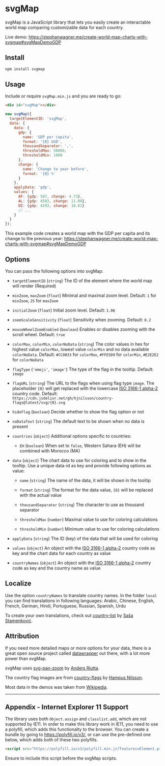 # svgMap

svgMap is a JavaScript library that lets you easily create an interactable world map comparing customizable data for each country.

Live demo: https://stephanwagner.me/create-world-map-charts-with-svgmap#svgMapDemoGDP

## Install

```bash
npm install svgmap
```

## Usage

Include or require `svgMap.min.js` and you are ready to go:

```html
<div id="svgMap"></div>
```

```javascript
new svgMap({
  targetElementID: 'svgMap',
  data: {
    data: {
      gdp: {
        name: 'GDP per capita',
        format: '{0} USD',
        thousandSeparator: ',',
        thresholdMax: 50000,
        thresholdMin: 1000
      },
      change: {
        name: 'Change to year before',
        format: '{0} %'
      }
    },
    applyData: 'gdp',
    values: {
      AF: {gdp: 587, change: 4.73},
      AL: {gdp: 4583, change: 11.09},
      DZ: {gdp: 4293, change: 10.01}
      // ...
    }
  }
});
```

This example code creates a world map with the GDP per capita and its change to the previous year:
https://stephanwagner.me/create-world-map-charts-with-svgmap#svgMapDemoGDP

## Options

You can pass the following options into svgMap:

* `targetElementID` (`string`) The ID of the element where the world map will render (Required)

* `minZoom`, `maxZoom` (`float`) Minimal and maximal zoom level. Default: `1` for `minZoom`, `25` for `maxZoom`

* `initialZoom` (`float`) Initial zoom level. Default: `1.06`

* `zoomScaleSensitivity` (`float`) Sensitivity when zooming. Default: `0.2`

* `mouseWheelZoomEnabled` (`boolean`) Enables or disables zooming with the scroll wheel. Default: `true`

* `colorMax`, `colorMin`, `colorNoData` (`string`) The color values in hex for highest value `colorMax`, lowest value `colorMin` and no data available `colorNoData`. Default: `#CC0033` for `colorMax`, `#FFE5D9` for `colorMin`, `#E2E2E2` for `colorNoData`

* `flagType` (`'emoji'`, `'image'`) The type of the flag in the tooltip. Default: `image`

* `flagURL` (`string`) The URL to the flags when using flag type `image`. The placeholder `{0}` will get replaced with the lowercase [ISO 3166-1 alpha-2](https://en.wikipedia.org/wiki/ISO_3166-1_alpha-2) country code. Default: `https://cdn.jsdelivr.net/gh/hjnilsson/country-flags@latest/svg/{0}.svg`

* `hideFlag` (`boolean`) Decide whether to show the flag option or not

* `noDataText` (`string`) The default text to be shown when no data is present

* `countries` (`object`) Additional options specific to countries:

  * `EH` (`boolean`) When set to `false`, Western Sahara (EH) will be combined with Morocco (MA)

* `data` (`object`) The chart data to use for coloring and to show in the tooltip. Use a unique data-id as key and provide following options as value:

  * `name` (`string`) The name of the data, it will be shown in the tooltip

  * `format` (`string`) The format for the data value, `{0}` will be replaced with the actual value

  * `thousandSeparator` (`string`) The character to use as thousand separator

  * `thresholdMax` (`number`) Maximal value to use for coloring calculations

  * `thresholdMin` (`number`) Minimum value to use for coloring calculations

* `applyData` (`string`) The ID (key) of the data that will be used for coloring

* `values` (`object`) An object with the [ISO 3166-1 alpha-2](https://en.wikipedia.org/wiki/ISO_3166-1_alpha-2) country code as key and the chart data for each country as value

* `countryNames` (`object`) An object with the [ISO 3166-1 alpha-2](https://en.wikipedia.org/wiki/ISO_3166-1_alpha-2) country code as key and the country name as value

## Localize

Use the option `countryNames` to translate country names. In the folder `local` you can find translations in following languages: Arabic, Chinese, English, French, German, Hindi, Portuguese, Russian, Spanish, Urdu

To create your own translations, check out [country-list](https://github.com/umpirsky/country-list) by [Saša Stamenković](https://github.com/umpirsky).

## Attribution

If you need more detailed maps or more options for your data, there is a great open source project called [datawrapper](https://github.com/datawrapper/datawrapper) out there, with a lot more power than svgMap.

svgMap uses [svg-pan-zoom](https://github.com/ariutta/svg-pan-zoom) by [Anders Riutta](https://github.com/ariutta).

The country flag images are from [country-flags](https://github.com/hjnilsson/country-flags) by [Hampus Nilsson](https://github.com/hjnilsson).

Most data in the demos was taken from [Wikipedia](https://www.wikipedia.org).

---

## Appendix - Internet Explorer 11 Support

The library uses both `Object.assign` and `classlist.add`, which are not supported by IE11. In order to make this library work in IE11, you need to use a polyfill, which adds this functionalty to the browser. You can create a bundle by going to https://polyfill.io/v3/, or can use the pre-defined one below, which adds both of these two polyfills.

```html
<script src="https://polyfill.io/v3/polyfill.min.js?features=Element.prototype.classList%2CObject.assign"></script>
```

Ensure to include this script before the svgMap scripts.
